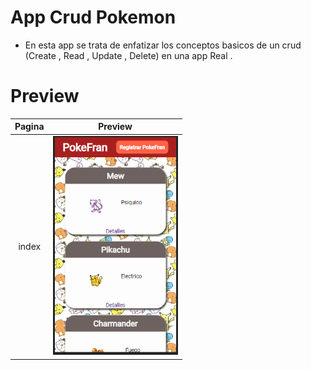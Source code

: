 # App Crud Pokemon
- En esta app se trata de enfatizar los conceptos basicos de un crud (Create , Read , Update , Delete) en una app Real .

# Preview
Pagina                     |  Preview
:-------------------------:|:-------------------------:
index                      |<img src="https://github.com/FranMaster08/PokeFran/blob/master/preview/index.PNG" width="200">



